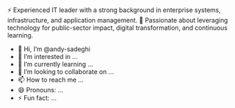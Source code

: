 ⚡ Experienced IT leader with a strong background in enterprise systems, infrastructure, and application management. 
👀 Passionate about leveraging technology for public-sector impact, digital transformation, and continuous learning.
- 👋 Hi, I’m @andy-sadeghi
- 👀 I’m interested in ...
- 🌱 I’m currently learning ...
- 💞️ I’m looking to collaborate on ...
- 📫 How to reach me ...
- 😄 Pronouns: ...
- ⚡ Fun fact: ...

<!---
andy-sadeghi/andy-sadeghi is a ✨ special ✨ repository because its `README.md` (this file) appears on your GitHub profile.
You can click the Preview link to take a look at your changes.
--->
